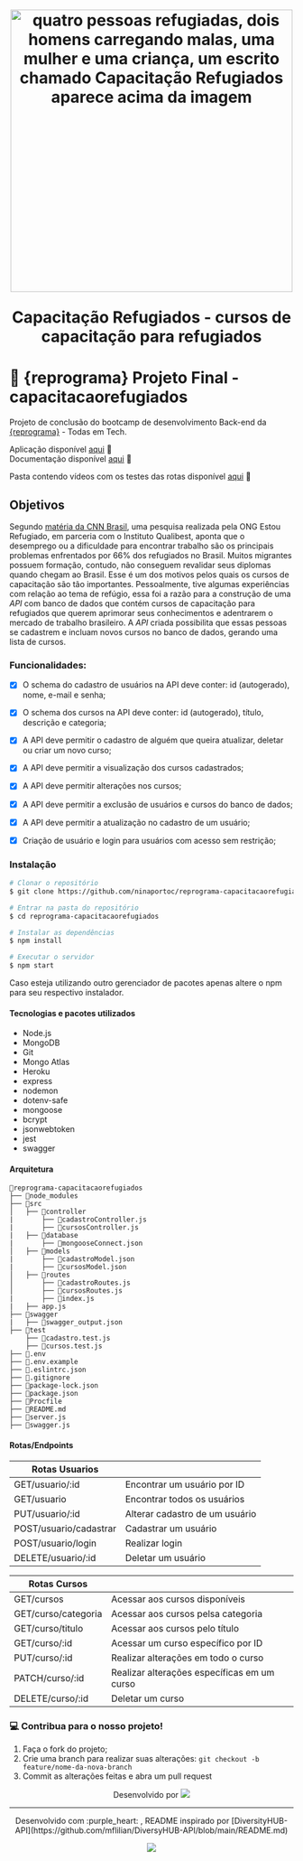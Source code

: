<h1 align="center">
  <img src="https://lh3.googleusercontent.com/pw/AM-JKLW5S_3sTUgJbhddYEtDo4cqxa9k9xIJFV7vLkGnijCJLRdkr0mFMc-gi-OZFR_iOdPvCiK9u-HeSwsKwLdymdt9uUsiDUxF3AsfNpzkcbkgbAXfz_qwLFCKR0Xu2M7BYACGmP5QRO4uHrYJU-mLLAt_=w1295-h757-no?authuser=0" alt="quatro pessoas refugiadas, dois homens carregando malas, uma mulher e uma criança, um escrito chamado Capacitação Refugiados aparece acima da imagem" width="500">
<p align="center">Capacitação Refugiados - cursos de capacitação para refugiados<p>
</h1>

# :purple_heart: {reprograma} Projeto Final  - capacitacaorefugiados
Projeto de conclusão do bootcamp de desenvolvimento Back-end da [{reprograma}](https://reprograma.com.br/) - Todas em Tech.

<p align="center">

Aplicação disponível [aqui](https://capacitacaorefugiados.herokuapp.com/) :purple_heart:  
Documentação disponível [aqui](https://capacitacaorefugiados.herokuapp.com/minha-rota-de-documentacao/) :purple_heart: 

Pasta contendo vídeos com os testes das rotas disponível [aqui](https://drive.google.com/drive/folders/1F4L4XQGwa7XRAJz9o6b9P3U8HfGUtojQ?usp=sharing) :purple_heart: 

<p>

## Objetivos

Segundo [matéria da CNN Brasil](https://www.cnnbrasil.com.br/nacional/pesquisa-conseguir-emprego-e-a-maior-dificuldade-de-refugiados-no-brasil/#:~:text=Conseguir%20emprego%20%C3%A9%20a%20maior%20dificuldade%20de%20refugiados%20no%20Brasil%2C%20diz%20pesquisa,-Levantamento%20da%20ONG&text=Uma%20pesquisa%20realizada%20pela%20ONG,66%25%20dos%20refugiados%20no%20Brasil.), uma pesquisa realizada pela ONG Estou Refugiado, em parceria com o Instituto Qualibest, aponta que o desemprego ou a dificuldade para encontrar trabalho são os principais problemas enfrentados por 66% dos refugiados no Brasil. Muitos migrantes possuem formação, contudo, não conseguem revalidar seus diplomas quando chegam ao Brasil. Esse é um dos motivos pelos quais os cursos de capacitação são tão importantes. Pessoalmente, tive algumas experiências com relação ao tema de refúgio, essa foi a razão para a construção de uma *API* com banco de dados que contém cursos de capacitação para refugiados que querem aprimorar seus conhecimentos e adentrarem o mercado de trabalho brasileiro. A *API* criada possibilita que essas pessoas se cadastrem e incluam novos cursos no banco de dados, gerando uma lista de cursos. 


### Funcionalidades:

- [x] O schema do cadastro de usuários na API deve conter: id (autogerado), nome,  e-mail e senha;
- [x] O schema dos cursos na API deve conter: id (autogerado), título, descrição e categoria;
- [x] A API deve permitir o cadastro de alguém que queira atualizar, deletar ou criar um novo curso;
- [x] A API deve permitir a visualização dos cursos cadastrados;
- [x] A API deve permitir alterações nos cursos;
- [x] A API deve permitir a exclusão de usuários e cursos do banco de dados;
- [x] A API deve permitir a atualização no cadastro de um usuário;
- [x] Criação de usuário e login para usuários com acesso sem restrição;


### Instalação

```bash
# Clonar o repositório
$ git clone https://github.com/ninaportoc/reprograma-capacitacaorefugiados

# Entrar na pasta do repositório
$ cd reprograma-capacitacaorefugiados

# Instalar as dependências
$ npm install

# Executar o servidor
$ npm start

```
Caso esteja utilizando outro gerenciador de pacotes apenas altere o npm para seu respectivo instalador.


#### Tecnologias e pacotes utilizados
- Node.js
- MongoDB
- Git
- Mongo Atlas
- Heroku
- express
- nodemon
- dotenv-safe
- mongoose
- bcrypt
- jsonwebtoken
- jest
- swagger

#### Arquitetura

```
📁reprograma-capacitacaorefugiados
├── 📁node_modules
├── 📁src
│   ├── 📁controller
|       ├── 📄cadastroController.js
|       ├── 📄cursosController.js
|   ├── 📁database
|       ├── 📄mongooseConnect.json
│   ├── 📁models
|       ├── 📄cadastroModel.json
|       ├── 📄cursosModel.json
│   ├── 📁routes
│       ├── 📄cadastroRoutes.js
│       ├── 📄cursosRoutes.js
|       ├── 📄index.js
|   ├── app.js
├── 📁swagger
|   ├── 📄swagger_output.json
├── 📁test
    ├── 📄cadastro.test.js
    ├── 📄cursos.test.js  
├── 📄.env
├── 📄.env.example 
├── 📄.eslintrc.json
├── 📄.gitignore
├── 📄package-lock.json
├── 📄package.json
├── 📄Procfile
├── 📄README.md
├── 📄server.js
├── 📄swagger.js
```


#### Rotas/Endpoints

| Rotas  Usuarios                          |                                                    |
| ---------------------------------------  | -------------------------------------------------- | 
| GET/usuario/:id                          | Encontrar um usuário por ID                        |
| GET/usuario                              | Encontrar todos os usuários                        |
| PUT/usuario/:id                          | Alterar cadastro de um usuário                     |
| POST/usuario/cadastrar                   | Cadastrar um usuário                               |
| POST/usuario/login                       | Realizar login                                     |
| DELETE/usuario/:id                       | Deletar um usuário                                 |

| Rotas Cursos                             |                                                    |
| ---------------------------------------  | -------------------------------------------------- | 
| GET/cursos                               | Acessar aos cursos disponíveis                     |
| GET/curso/categoria                      | Acessar aos cursos pelsa categoria                 |
| GET/curso/titulo                         | Acessar aos cursos pelo título                     |
| GET/curso/:id                            | Acessar um curso específico por ID                 |
| PUT/curso/:id                            | Realizar alterações em todo o curso                |
| PATCH/curso/:id                          | Realizar alterações específicas em um curso        |
| DELETE/curso/:id                         | Deletar um curso                                   |



### :computer: Contribua para o nosso projeto!

1. Faça o fork do projeto;
2. Crie uma branch para realizar suas alterações: `git checkout -b feature/nome-da-nova-branch`
3. Commit as alterações feitas e abra um pull request



<p align="center"> Desenvolvido por <a href="https://www.linkedin.com/in/marina-porto-carvalho-b50808176/" target="_blank"><img src="https://img.shields.io/badge/-Marina_Porto-blue?style=flat-square&logo=Linkedin&logoColor=white&link=https://www.linkedin.com/in/marina-porto-carvalho-b50808176/" target="_blank"></a> </p>

------------

<p align="center">
Desenvolvido com :purple_heart: , README inspirado por [DiversityHUB-API](https://github.com/mflilian/DiversyHUB-API/blob/main/README.md)
</p>

<p align="center">
 <img src="https://i.pinimg.com/originals/0f/7c/ee/0f7cee86fc8fc9574be41f15f7204e03.gif"/>
</p>
